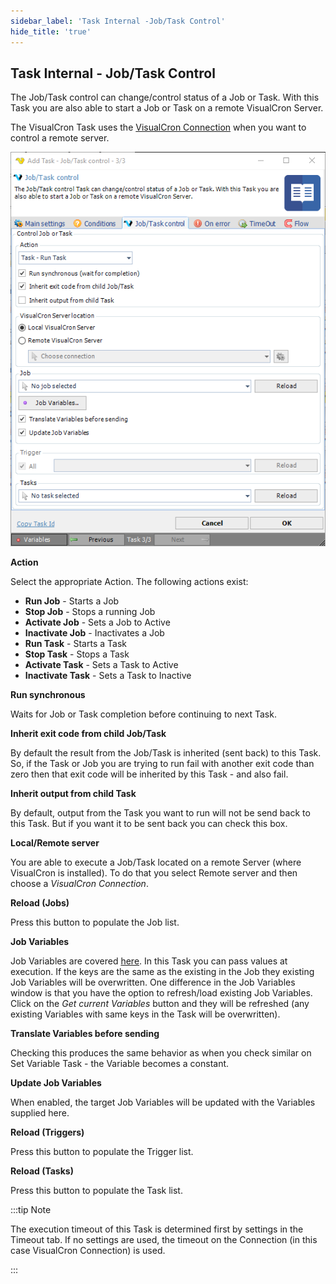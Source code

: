 ```yaml
---
sidebar_label: 'Task Internal -Job/Task Control'
hide_title: 'true'
---
```


## Task Internal - Job/Task Control

The Job/Task control can change/control status of a Job or Task. With this Task you are also able to start a Job or Task on a remote VisualCron Server.
 
The VisualCron Task uses the [VisualCron Connection](connection-visualcron) when you want to control a remote server.

![](../../../static/img/taskinternaljobtaskcontrol.png)

**Action**

Select the appropriate Action. The following actions exist:

* **Run Job** - Starts a Job
* **Stop Job** - Stops a running Job
* **Activate Job** - Sets a Job to Active
* **Inactivate Job** - Inactivates a Job
* **Run Task** - Starts a Task
* **Stop Task** - Stops a Task
* **Activate Task** - Sets a Task to Active
* **Inactivate Task** - Sets a Task to Inactive
 
**Run synchronous**

Waits for Job or Task completion before continuing to next Task.
 
**Inherit exit code from child Job/Task**

By default the result from the Job/Task is inherited (sent back) to this Task. So, if the Task or Job you are trying to run fail with another exit code than zero then that exit code will be inherited by this Task - and also fail.
 
**Inherit output from child Task**

By default, output from the Task you want to run will not be send back to this Task. But if you want it to be sent back you can check this box.
 
**Local/Remote server**

You are able to execute a Job/Task located on a remote Server (where VisualCron is installed). To do that you select Remote server and then choose a *VisualCron Connection*.
 
**Reload (Jobs)**

Press this button to populate the Job list.
 
**Job Variables**

Job Variables are covered [here](job-variables). In this Task you can pass values at execution. If the keys are the same as the existing in the Job they existing Job Variables will be overwritten. One difference in the Job Variables window is that you have the option to refresh/load existing Job Variables. Click on the *Get current Variables* button and they will be refreshed (any existing Variables with same keys in the Task will be overwritten).
 
**Translate Variables before sending**

Checking this produces the same behavior as when you check similar on Set Variable Task - the Variable becomes a constant.
 
**Update Job Variables**

When enabled, the target Job Variables will be updated with the Variables supplied here.
 
**Reload (Triggers)**

Press this button to populate the Trigger list.
 
**Reload (Tasks)**

Press this button to populate the Task list.
 
:::tip Note

The execution timeout of this Task is determined first by settings in the Timeout tab. If no settings are used, the timeout on the Connection (in this case VisualCron Connection) is used.

:::
